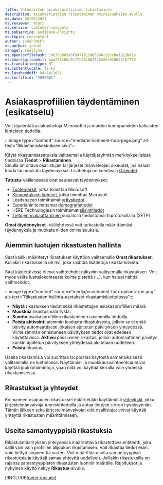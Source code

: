 ```yaml
---
title: Yhtenäisten asiakasprofiilien rikastaminen
description: Asiakastietojen rikastaminen ominaisuuksien avulla.
ms.date: 04/09/2021
ms.reviewer: mhart
ms.service: customer-insights
ms.subservice: audience-insights
ms.topic: conceptual
author: jodahlMSFT
ms.author: jodahl
manager: shellyha
ms.openlocfilehash: 10c338b89a6f9971912d05986c105cba1221b01b
ms.sourcegitcommit: aaa275c60c0c77c88196277b266a91d653f8f759
ms.translationtype: HT
ms.contentlocale: fi-FI
ms.lasthandoff: 04/14/2021
ms.locfileid: "5896001"
---
```

# <a name="enrichment-for-customer-profiles-preview"></a>Asiakasprofiilien täydentäminen (esikatselu)

Voit täydentää asiakastietoja Microsoftin ja muiden kumppaneiden kaltaisten lähteiden tiedoilla.

:::image type="content" source="media/enrichment-hub-page.png" alt-text="Rikastamiskeskuksen sivu":::

Käytä rikastamisasetuksia valitsemalla käyttäjäryhmän merkityksellisissä tiedoissa **Tiedot** > **Rikastaminen**.    
Sinulla on oltava osallistujan tai järjestelmänvalvojan oikeudet, jos haluat luoda tai muokata täydennyksiä. Lisätietoja on kohdassa [Oikeudet](permissions.md).

**Tutustu**-välilehdessä ovat seuraavat täydennykset:

- [Tuotemerkit](enrichment-microsoft.md), jotka toimittaa Microsoft
- [Kiinnostuksen kohteet](enrichment-microsoft.md), jotka toimittaa Microsoft
- Leadspacen toimittamat [yritystiedot](enrichment-leadspace.md)
- Experianin toimittamat [demografiatiedot](enrichment-experian.md)
- HERE Technologiesin toimittamat [sijaintitiedot](enrichment-here.md)
- [Tietojen mukauttaminen ](enrichment-SFTP-custom-import.md) suojatulla tiedostonsiirtoprotokollalla (SFTP)

**Omat täydennykset** -välilehdessä voit tarkastella määrittämiäsi täydennyksiä ja muokata niiden ominaisuuksia.

## <a name="manage-existing-enrichments"></a>Aiemmin luotujen rikastusten hallinta

Saat kaikki määritetyt rikastukset käyttöön valitsemalla **Omat rikastukset**. Kullakin rikastuksella on rivi, joka sisältää lisätietoja rikastamisesta.

Saat käytettävissä olevat vaihtoehdot näkyviin valitsemalla rikastuksen. Voit myös valita luettelokohteesta kolme pistettä (...), kun haluat nähdä vaihtoehdot.

:::image type="content" source="media/enrichment-hub-options-run.png" alt-text="Rikastusten hallinta-asetukset rikastamisluettelossa":::

- **Näytä** rikastuksen tiedot sekä rikastettujen asiakasprofiilien määrä.
- **Muokkaa** rikastusmääritystä.
- **Suorita** asiakasprofiilien rikastaminen uusimmilla tiedoilla.
- **Poista aktivointi** aiemmin luodusta rikastuksesta, jolloin se ei enää päivity automaattisesti jokaisen ajoitetun päivityksen yhteydessä. Viimeisimmän onnistuneen päivityksen tiedot ovat edelleen käytettävissä. **Aktivoi** passiivinen rikastus, jolloin automaattinen päivitys kunkin ajoitetun päivityksen yhteydessä aloitetaan uudelleen.
- **Poista** rikastus.

Useita rikastamisia voi suorittaa tai poistaa käytöstä samanaikaisesti valitsemalla ne luettelossa. Näyttämis- ja muokkausvaihtoehtoja ei voi käyttää joukkotoimintoja, vaan niitä voi käyttää kerralla vain yhdessä rikastamisessa.

## <a name="enrichments-and-connections"></a>Rikastukset ja yhteydet

Kolmannen osapuolen rikastukset määritetään käyttämällä [yhteyksiä](connections.md), jotka järjestelmänvalvoja tunnistetiedoilla ja antaa tietojen siirron hyväksynnän. Tämän jälkeen sekä järjestelmänvalvojat että osallistujat voivat käyttää yhteyttä rikastusten määrittämiseen.  

## <a name="multiple-enrichments-of-the-same-type"></a>Useita samantyyppisiä rikastuksia

Rikastusmäärityksen yhteydessä määritettävä rikastettava entiteetti, joka sallii vain vain profiilien alijoukon rikastamisen. Voit rikastaa tiedot esim. vain tiettyä segmenttiä varten. Voit määrittää useita samantyyppisiä rikastuksia ja käyttää samaa yhteyttä uudelleen. Joillakin rikastuksilla on rajansa samantyyppisten rikastusten luonnin määrälle. Rajoitukset ja nykyinen käyttö näkyy **Rikastus**-sivulla.

[!INCLUDE[footer-include](../includes/footer-banner.md)]
